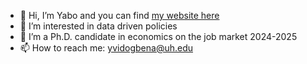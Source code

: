 - 👋 Hi, I’m Yabo and you can find [my website here](https://yabogv.github.io)
- 👀 I’m interested in data driven policies
- 🌱 I’m a Ph.D. candidate in economics on the job market 2024-2025
- 📫 How to reach me: yvidogbena@uh.edu

<!---
YaboGV/YaboGV is a ✨ special ✨ repository because its `README.md` (this file) appears on your GitHub profile.
You can click the Preview link to take a look at your changes.
--->
